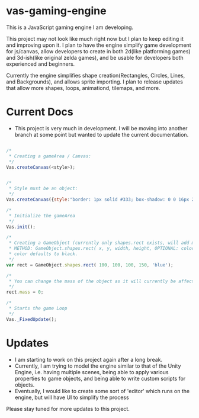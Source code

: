 # vas-gaming-engine
This is a JavaScript gaming engine I am developing.


This project may not look like much right now but I plan to keep editing it and improving upon it. I plan to have the engine simplify game development for js/canvas, allow developers to create in both 2d(like platforming games) and 3d-ish(like original zelda games), and be usable for developers both experienced and beginners.

Currently the engine simplifies shape creation(Rectangles, Circles, Lines, and Backgrounds), and allows sprite importing. I plan to release updates that allow more shapes, loops, animationd, tilemaps, and more.

# Current Docs

- This project is very much in development. I will be moving into another branch at some point but wanted to update the current documentation.

```js

/*
 * Creating a gameArea / Canvas:
 */
Vas.createCanvas(<style>);


/*
 * Style must be an object:
 */
Vas.createCanvas({style:"border: 1px solid #333; box-shadow: 0 0 16px 2px rgba(0,0,0,1);"})

/*
 * Initialize the gameArea
 */
Vas.init();

/*
 * Creating a GameObject (currently only shapes.rect exists, will add more soon)
 * METHOD: GameObject.shapes.rect( x, y, width, height, OPTIONAL: color);
 * color defaults to black.
 */
var rect = GameObject.shapes.rect( 100, 100, 100, 150, 'blue');

/*
 * You can change the mass of the object as it will currently be affected by gravity. Default = 1
 */
rect.mass = 0;

/*
 * Starts the game Loop
 */
Vas._FixedUpdate();

```


# Updates

- I am starting to work on this project again after a long break.
- Currently, I am trying to model the engine similar to that of the Unity Engine, i.e. having multiple scenes, being able to apply various properties to game objects, and being able to write custom scripts for objects.
- Eventually, I would like to create some sort of 'editor' which runs on the engine, but will have UI to simplify the process

Please stay tuned for more updates to this project.
